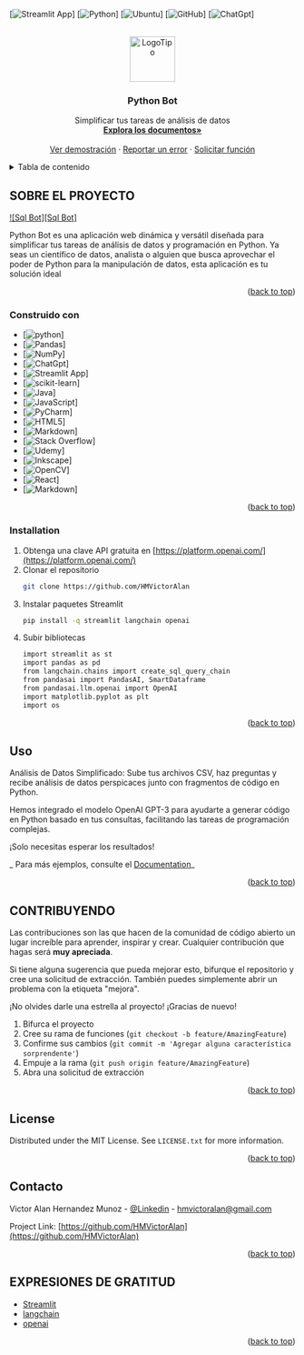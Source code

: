 <!-- Improved compatibility of back to top link: See: https://github.com/othneildrew/Best-README-Template/pull/73 -->
<a name="readme-top"></a>

[![Streamlit App][Streamlit App]]
[![Python][Python]]
[![Ubuntu][Ubuntu]]
[![GitHub][GitHub]]
[![ChatGpt][ChatGpt]]




<!-- LOGOTIPO DEL PROYECTO -->
<br />
<div align="center">
  <a href="https://github.com/HMVictorAlan">
    <img src="images/logo.png" alt="LogoTipo" width="80" height="80">
  </a>

<h3 align="center">Python Bot</h3>

  <p align="center">
    Simplificar tus tareas de análisis de datos
    <br />
    <a href="https://github.com/HMVictorAlan"><strong>Explora los documentos»</strong></a>
    <br />
    <br />
    <a href="https://github.com/HMVictorAlan">Ver demostración</a>
    ·
    <a href="https://github.com/HMVictorAlan">Reportar un error</a>
    ·
    <a href="https://github.com/HMVictorAlan">Solicitar función</a>
  </p>
</div>


<!-- TABLA DE CONTENIDO-->
<details>
  <summary>Tabla de contenido</summary>
  <ol>
    <li>
      <a href="#Sobre el proyecto">Sobre el proyecto</a>
      <ul>
        <li><a href="#Construido con">Construido con</a></li>
      </ul>
    </li>
    <li>
      <a href="#Empezando">Empezando</a>
      <ul>
        <li><a href="#Instalación">Instalación</a></li>
      </ul>
    </li>
    <li><a href="#Uso">Uso</a></li>
    <li><a href="#Contribucion">Contribucion</a></li>
    <li><a href="#Contacto">Contacto</a></li>
    <li><a href="#Expresiones de gratitud">Expresiones de gratitud</a></li>
  </ol>
</details>


<!-- SOBRE EL PROYECTO -->
## SOBRE EL PROYECTO

[![Sql Bot][Sql Bot]](https://example.com)

Python Bot es una aplicación web dinámica y versátil diseñada para simplificar tus tareas de análisis de datos y programación en Python. Ya seas un científico de datos, analista o alguien que busca aprovechar el poder de Python para la manipulación de datos, esta aplicación es tu solución ideal
<p align="right">(<a href="#readme-top">back to top</a>)</p>

### Construido con

* [![python][python]]
* [![Pandas][Pandas]]
* [![NumPy][NumPy]]
* [![ChatGpt][ChatGpt]]
* [![Streamlit App][Streamlit App]]
* [![scikit-learn][scikit-learn]]
* [![Java][Java]]
* [![JavaScript][JavaScript]]
* [![PyCharm][PyCharm]]
* [![HTML5][HTML5]]
* [![Markdown][Markdown]]
* [![Stack Overflow][Stack Overflow]]
* [![Udemy][Udemy]]
* [![Inkscape][Inkscape]]
* [![OpenCV][OpenCV]]
* [![React][React]]
* [![Markdown][Markdown]]

<p align="right">(<a href="#readme-top">back to top</a>)</p>

<!-- EMPEZANDO-->

### Installation

1. Obtenga una clave API gratuita en [https://platform.openai.com/](https://platform.openai.com/)
2. Clonar el repositorio
   ```sh
   git clone https://github.com/HMVictorAlan
   ```
3. Instalar paquetes Streamlit
   ```sh
   pip install -q streamlit langchain openai
   ```
4. Subir bibliotecas
   ```sh
   import streamlit as st
   import pandas as pd
   from langchain.chains import create_sql_query_chain
   from pandasai import PandasAI, SmartDataframe
   from pandasai.llm.openai import OpenAI
   import matplotlib.pyplot as plt
   import os


   ```

<p align="right">(<a href="#readme-top">back to top</a>)</p>



<!-- EJEMPLOS DE USO-->
## Uso

Análisis de Datos Simplificado: Sube tus archivos CSV, haz preguntas y recibe análisis de datos perspicaces junto con fragmentos de código en Python.

Hemos integrado el modelo OpenAI GPT-3 para ayudarte a generar código en Python basado en tus consultas, facilitando las tareas de programación complejas.


¡Solo necesitas esperar los resultados!

_
Para más ejemplos, consulte el [Documentation](https://docs.pandas-ai.com/en/latest/)_

<p align="right">(<a href="#readme-top">back to top</a>)</p>


<!-- CONTRIBUYENDO -->
## CONTRIBUYENDO

Las contribuciones son las que hacen de la comunidad de código abierto un lugar increíble para aprender, inspirar y crear. Cualquier contribución que hagas será **muy apreciada**.


Si tiene alguna sugerencia que pueda mejorar esto, bifurque el repositorio y cree una solicitud de extracción. También puedes simplemente abrir un problema con la etiqueta "mejora".

¡No olvides darle una estrella al proyecto! ¡Gracias de nuevo!

1. Bifurca el proyecto
2. Cree su rama de funciones (`git checkout -b feature/AmazingFeature`)
3. Confirme sus cambios (`git commit -m 'Agregar alguna característica sorprendente'`)
4. Empuje a la rama (`git push origin feature/AmazingFeature`)
5. Abra una solicitud de extracción


<p align="right">(<a href="#readme-top">back to top</a>)</p>



<!-- LICENSE -->
## License

Distributed under the MIT License. See `LICENSE.txt` for more information.

<p align="right">(<a href="#readme-top">back to top</a>)</p>



<!-- Contacto -->
## Contacto

Victor Alan Hernandez Munoz - [@Linkedin](https://www.linkedin.com/in/victoralan-hernandezmunoz/) - hmvictoralan@gmail.com

Project Link: [https://github.com/HMVictorAlan](https://github.com/HMVictorAlan)

<p align="right">(<a href="#readme-top">back to top</a>)</p>



<!-- EXPRESIONES DE GRATITUD -->
## EXPRESIONES DE GRATITUD

* [Streamlit](https://streamlit.io/)
* [langchain](https://python.langchain.com/docs/use_cases/qa_structured/sql)
* [openai](https://platform.openai.com/playground)


<p align="right">(<a href="#readme-top">back to top</a>)</p>



<!-- MARKDOWN LINKS & IMAGES -->
<!-- https://www.markdownguide.org/basic-syntax/#reference-style-links -->

[Python]:https://img.shields.io/badge/python-3670A0?style=for-the-badge&logo=python&logoColor=ffdd54
[SQLite]:https://img.shields.io/badge/sqlite-%2307405e.svg?style=for-the-badge&logo=sqlite&logoColor=white
[Inkscape]:https://img.shields.io/badge/Inkscape-e0e0e0?style=for-the-badge&logo=inkscape&logoColor=080A13
[Stack Overflow]:https://img.shields.io/badge/-Stackoverflow-FE7A16?style=for-the-badge&logo=stack-overflow&logoColor=white
[Udemy]:https://img.shields.io/badge/Udemy-A435F0?style=for-the-badge&logo=Udemy&logoColor=white
[OpenCV]:https://img.shields.io/badge/opencv-%23white.svg?style=for-the-badge&logo=opencv&logoColor=white
[React]:https://img.shields.io/badge/react-%2320232a.svg?style=for-the-badge&logo=react&logoColor=%2361DAFB
[PyCharm]:https://img.shields.io/badge/pycharm-143?style=for-the-badge&logo=pycharm&logoColor=black&color=black&labelColor=green
[HTML5]:https://img.shields.io/badge/html5-%23E34F26.svg?style=for-the-badge&logo=html5&logoColor=white
[Java]:https://img.shields.io/badge/java-%23ED8B00.svg?style=for-the-badge&logo=openjdk&logoColor=white
[JavaScript]:https://img.shields.io/badge/javascript-%23323330.svg?style=for-the-badge&logo=javascript&logoColor=%23F7DF1E
[Markdown]:https://img.shields.io/badge/markdown-%23000000.svg?style=for-the-badge&logo=markdown&logoColor=white
[NumPy]:https://img.shields.io/badge/numpy-%23013243.svg?style=for-the-badge&logo=numpy&logoColor=white
[scikit-learn]:https://img.shields.io/badge/scikit--learn-%23F7931E.svg?style=for-the-badge&logo=scikit-learn&logoColor=white
[Pandas]:https://img.shields.io/badge/pandas-%23150458.svg?style=for-the-badge&logo=pandas&logoColor=white
[Linux]:https://img.shields.io/badge/Linux-FCC624?style=for-the-badge&logo=linux&logoColor=black
[Ubuntu]:https://img.shields.io/badge/Ubuntu-E95420?style=for-the-badge&logo=ubuntu&logoColor=white
[GitHub]:https://img.shields.io/badge/github-%23121011.svg?style=for-the-badge&logo=github&logoColor=white
[Streamlit App]:https://static.streamlit.io/badges/streamlit_badge_black_white.svg
[ChatGpt]:https://img.shields.io/badge/chatGPT-74aa9c?logo=openai&logoColor=white
